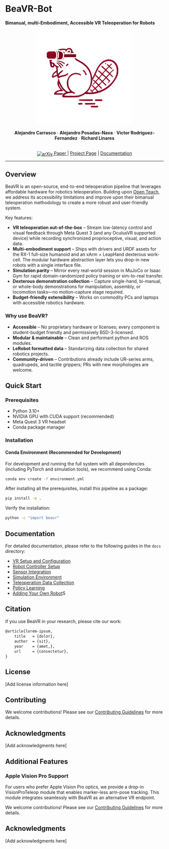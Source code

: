# BeaVR-Bot
**Bimanual, multi-Embodiment, Accessible VR Teleoperation for Robots**

<p align="center">
  <img src="docs/images/beavr_logo.png" alt="BeaVR-Bot Logo" width="300"/>
</p>

<p align="center">
  <strong>Alejandro Carrasco</strong> ·
  <strong>Alejandro Posadas-Nava</strong> ·
  <strong>Victor Rodriguez-Fernandez</strong> ·
  <strong>Richard Linares</strong>
</p>

<p align="center">
  <br>
  <a href="our-arxiv-link">
    <img src="https://info.arxiv.org/brand/logos.html" alt="arXiv" width="24" style="vertical-align:middle;"/> Paper
  </a> |
  <a href="https://github.com/ArcLab-MIT/BeaVR">Project Page</a> |
  <a href="https://github.com/ArcLab-MIT/BeaVR/tree/main/docs">Documentation</a>
</p>

---

## Overview

BeaVR is an open-source, end-to-end teleoperation pipeline that leverages affordable hardware for robotics teleoperation. Building upon [Open Teach](https://open-teach.github.io/), we address its accessibility limitations and improve upon their bimanual teleoperation methodology to create a more robust and user-friendly system.

Key features:
- **VR teleoperation out-of-the-box** – Stream low-latency control and visual feedback through Meta Quest 3 (and any OculusVR supported device) while recording synchronized proprioceptive, visual, and action data.
- **Multi-embodiment support** – Ships with drivers and URDF assets for the RX-1 full-size humanoid and an xArm + LeapHand dexterous work-cell. The modular hardware abstraction layer lets you drop-in new robots with a single interface file.
- **Simulation parity** – Mirror every real-world session in MuJoCo or Isaac Gym for rapid domain-randomized policy training or sim-to-real transfer.
- **Dexterous demonstration collection** – Capture single-hand, bi-manual, or whole-body demonstrations for manipulation, assembly, or locomotion tasks—no motion-capture stage required.
- **Budget-friendly extensibility** – Works on commodity PCs and laptops with accessible robotics hardware.

### Why use BeaVR?
- **Accessible** – No proprietary hardware or licenses; every component is student-budget friendly and permissively BSD-3-licensed.
- **Modular & maintainable** – Clean and performant python and ROS modules.
- **LeRobot formatted data** – Standarizing data collection for shared robotics projects.
- **Community-driven** – Contributions already include UR-series arms, quadrupeds, and tactile grippers; PRs with new morphologies are welcome.

## Quick Start

### Prerequisites
- Python 3.10+
- NVIDIA GPU with CUDA support (recommended)
- Meta Quest 3 VR headset
- Conda package manager

### Installation

#### Conda Environment (Recommended for Development)

For development and running the full system with all dependencies (including PyTorch and simulation tools), we recommend using Conda:

```bash
conda env create -f environment.yml
```

After installing all the prerequisites, install this pipeline as a package:
```bash
pip install -e .
```

Verify the installation:
```bash
python -c "import beavr"
```

## Documentation

For detailed documentation, please refer to the following guides in the `docs` directory:

- [VR Setup and Configuration](docs/vr.md)
- [Robot Controller Setup](docs/robot_controller.md)
- [Sensor Integration](docs/sensors.md)
- [Simulation Environment](docs/simulation.md)
- [Teleoperation Data Collection](docs/teleop_data_collect.md)
- [Policy Learning](docs/policy_learning.md)
- [Adding Your Own Robot](docs/add_your_own_robot.md)S

## Citation

If you use BeaVR in your research, please cite our work:

```
@article{lorem-ipsum,
    title   = {dolor}, 
    author  = {sit},
    year    = {amet,},
    url     = {consectetur}, 
}
```

## License

[Add license information here]

## Contributing

We welcome contributions! Please see our [Contributing Guidelines](CONTRIBUTING.md) for more details.

## Acknowledgments

[Add acknowledgments here]

## Additional Features

### Apple Vision Pro Support
For users who prefer Apple Vision Pro optics, we provide a drop-in VisionProTeleop module that enables marker-less arm-pose tracking. This module integrates seamlessly with BeaVR as an alternative VR endpoint.


We welcome contributions! Please see our [Contributing Guidelines](CONTRIBUTING.md) for more details.

## Acknowledgments

[Add acknowledgments here]

